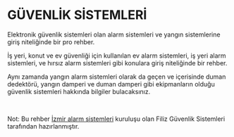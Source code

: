 # GÜVENLİK SİSTEMLERİ 
Elektronik güvenlik sistemleri olan alarm sistemleri ve yangın sistemlerine giriş niteliğinde bir pro rehber. 

İş yeri, konut ve ev güvenliği için kullanılan ev alarm sistemleri, iş yeri alarm sistemleri, ve hırsız alarm sistemleri gibi konulara giriş niteliğinde bir rehber. 

Aynı zamanda yangın alarm sistemleri olarak da geçen ve içerisinde duman dedektörü, yangın damperi ve duman damperi gibi ekipmanların olduğu güvenlik sistemleri hakkında bilgiler bulacaksınız.

<br/>

Not: Bu rehber [İzmir alarm sistemleri](https://filizguvenlik.com.tr) kuruluşu olan Filiz Güvenlik Sistemleri tarafından hazırlanmıştır. 